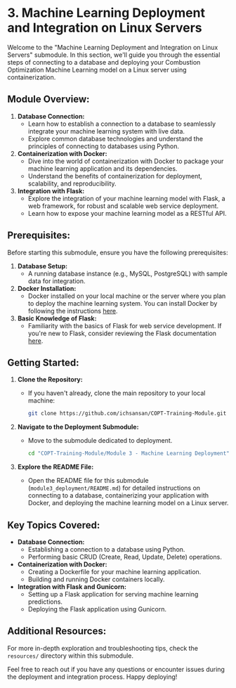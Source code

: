 # 3. Machine Learning Deployment and Integration on Linux Servers

Welcome to the "Machine Learning Deployment and Integration on Linux Servers" submodule. In this section, we'll guide you through the essential steps of connecting to a database and deploying your Combustion Optimization Machine Learning model on a Linux server using containerization.

## Module Overview:

1. **Database Connection:**
   - Learn how to establish a connection to a database to seamlessly integrate your machine learning system with live data.
   - Explore common database technologies and understand the principles of connecting to databases using Python.
2. **Containerization with Docker:**
   - Dive into the world of containerization with Docker to package your machine learning application and its dependencies.
   - Understand the benefits of containerization for deployment, scalability, and reproducibility.
3. **Integration with Flask:**
   - Explore the integration of your machine learning model with Flask, a web framework, for robust and scalable web service deployment.
   - Learn how to expose your machine learning model as a RESTful API.

## Prerequisites:

Before starting this submodule, ensure you have the following prerequisites:

1. **Database Setup:**
   - A running database instance (e.g., MySQL, PostgreSQL) with sample data for integration.
2. **Docker Installation:**
   - Docker installed on your local machine or the server where you plan to deploy the machine learning system. You can install Docker by following the instructions [here](https://docs.docker.com/get-docker/).
3. **Basic Knowledge of Flask:**
   - Familiarity with the basics of Flask for web service development. If you're new to Flask, consider reviewing the Flask documentation [here](https://flask.palletsprojects.com/).

## Getting Started:

1. **Clone the Repository:**

   - If you haven't already, clone the main repository to your local machine:

     ```bash
     git clone https://github.com/ichsansan/COPT-Training-Module.git
     ```

2. **Navigate to the Deployment Submodule:**

   - Move to the submodule dedicated to deployment.

     ```bash
     cd "COPT-Training-Module/Module 3 - Machine Learning Deployment"
     ```

3. **Explore the README File:**

   - Open the README file for this submodule (`module3_deployment/README.md`) for detailed instructions on connecting to a database, containerizing your application with Docker, and deploying the machine learning model on a Linux server.

## Key Topics Covered:

- **Database Connection:**
  - Establishing a connection to a database using Python.
  - Performing basic CRUD (Create, Read, Update, Delete) operations.
- **Containerization with Docker:**
  - Creating a Dockerfile for your machine learning application.
  - Building and running Docker containers locally.
- **Integration with Flask and Gunicorn:**
  - Setting up a Flask application for serving machine learning predictions.
  - Deploying the Flask application using Gunicorn.

## Additional Resources:

For more in-depth exploration and troubleshooting tips, check the `resources/` directory within this submodule.

Feel free to reach out if you have any questions or encounter issues during the deployment and integration process. Happy deploying!